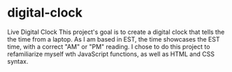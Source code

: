 # digital-clock
Live Digital Clock
This project's goal is to create a digital clock that tells the the time from a laptop. As I am based in EST, the time showcases the EST time, with a correct "AM" or "PM" reading. 
I chose to do this project to refamiliarize myself wth JavaScript functions, as well as HTML and CSS syntax. 
